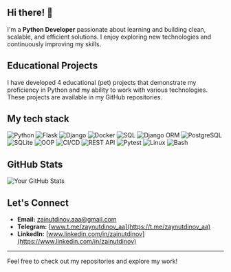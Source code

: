 ## Hi there! 👋

I'm a **Python Developer** passionate about learning and building clean, scalable, and efficient solutions. I enjoy exploring new technologies and continuously improving my skills.

## Educational Projects
I have developed 4 educational (pet) projects that demonstrate my proficiency in Python and my ability to work with various technologies. These projects are available in my GitHub repositories.

## My tech stack
![Python](https://img.shields.io/badge/-Python-000?logo=python)
![Flask](https://img.shields.io/badge/-Flask-000?logo=flask)
![Django](https://img.shields.io/badge/-Django-000?logo=django)
![Docker](https://img.shields.io/badge/-Docker-000?logo=docker)
![SQL](https://img.shields.io/badge/-SQL-000?logo=postgresql)
![Django ORM](https://img.shields.io/badge/-Django%20ORM-000?logo=django)
![PostgreSQL](https://img.shields.io/badge/-PostgreSQL-000?logo=postgresql)
![SQLite](https://img.shields.io/badge/-SQLite-000?logo=sqlite)
![OOP](https://img.shields.io/badge/-OOP-000?logo=python)
![CI/CD](https://img.shields.io/badge/-CI/CD-000?logo=githubactions)
![REST API](https://img.shields.io/badge/-REST%20API-000?logo=swagger)
![Pytest](https://img.shields.io/badge/-Pytest-000?logo=pytest)
![Linux](https://img.shields.io/badge/-Linux-000?logo=linux)
![Bash](https://img.shields.io/badge/-Bash-000?logo=gnu-bash)

## GitHub Stats
![Your GitHub Stats](https://github-readme-stats.vercel.app/api?username=zainutdinov&show_icons=true&theme=radical)

## Let's Connect
- **Email:** [zainutdinov.aaa@gmail.com](mailto:zainutdinov.aaa@gmail.com)
- **Telegram:** [www.t.me/zaynutdinov_aa](https://t.me/zaynutdinov_aa)
- **LinkedIn:** [www.linkedin.com/in/zainutdinov](https://www.linkedin.com/in/zainutdinov)

---

Feel free to check out my repositories and explore my work!